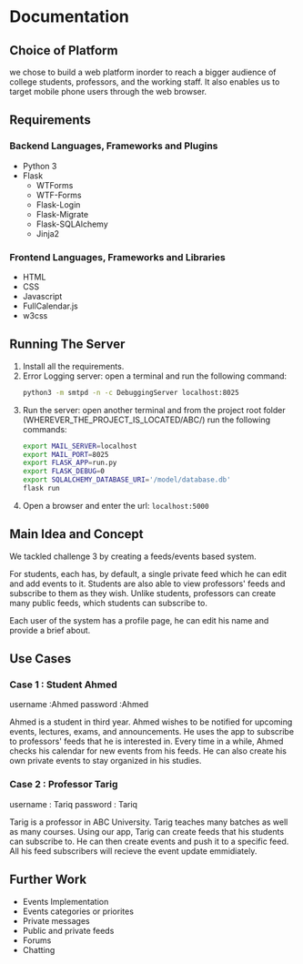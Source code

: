 # Documentation

## Choice of Platform

we chose to build a web platform inorder to reach a bigger audience of
college students, professors, and the working staff. It also enables us to
target mobile phone users through the web browser.

## Requirements

### Backend Languages, Frameworks and Plugins

- Python 3
- Flask
  - WTForms
  - WTF-Forms
  - Flask-Login
  - Flask-Migrate
  - Flask-SQLAlchemy
  - Jinja2

### Frontend Languages, Frameworks and Libraries

- HTML
- CSS
- Javascript
- FullCalendar.js
- w3css

## Running The Server

1. Install all the requirements.
2. Error Logging server:
  open a terminal and run the following command:
    ```bash
    python3 -m smtpd -n -c DebuggingServer localhost:8025
    ```
3. Run the server:
  open another terminal and from the project root folder
  (WHEREVER_THE_PROJECT_IS_LOCATED/ABC/) run the following commands:
    ```bash
    export MAIL_SERVER=localhost
    export MAIL_PORT=8025
    export FLASK_APP=run.py
    export FLASK_DEBUG=0
    export SQLALCHEMY_DATABASE_URI='/model/database.db'
    flask run
    ```
4. Open a browser and enter the url: `localhost:5000`

## Main Idea and Concept

We tackled challenge 3 by creating a feeds/events based system.

For students, each has, by default, a single private feed which he can edit
and add events to it. Students are also able to view professors' feeds and
subscribe to them as they wish.
Unlike students, professors can create many public feeds, which students
can subscribe to.

Each user of the system has a profile page, he can edit his name and provide
a brief about.

## Use Cases

### Case 1 : Student Ahmed
username :Ahmed 
password :Ahmed 

Ahmed is a student in third year.
Ahmed wishes to be notified for upcoming events, lectures, exams,
and announcements. He uses the app to subscribe to professors' feeds that
he is interested in. Every time in a while, Ahmed checks his calendar for
new events from his feeds. He can also create his own private events to stay
organized in his studies.

### Case 2 : Professor Tarig
username : Tariq 
password : Tariq

Tarig is a professor in ABC University.
Tarig teaches many batches as well as many courses.
Using our app, Tarig can create feeds that his students can subscribe to.
He can then create events and push it to a specific feed. All his feed
subscribers will recieve the event update emmidiately.

## Further Work

- Events Implementation
- Events categories or priorites
- Private messages
- Public and private feeds
- Forums
- Chatting
